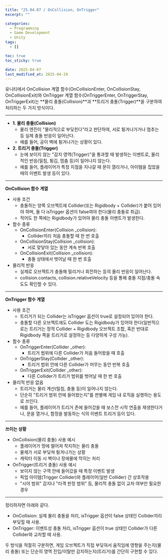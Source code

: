 ```yaml
---
title: "25.04.07 / OnCollision, OnTrigger"
excerpt: ""

categories:
  - Programming
  - Game Development
  - Unity
tags:
  - []

toc: true
toc_sticky: true

date: 2025-04-07
last_modified_at: 2025-04-29
---
```


유니티에서 OnCollision 계열 함수(OnCollisionEnter, OnCollisionStay, OnCollisionExit)와 OnTrigger 계열 함수(OnTriggerEnter, OnTriggerStay, OnTriggerExit)는 **물리 충돌(Collision)**과 **트리거 충돌(Trigger)**을 구분하여 처리하는 두 가지 방식이다.

---

- **1\. 물리 충돌(Collision)**
  - 물리 엔진이 "물리적으로 부딪힌다"라고 판단하여, 서로 튕겨나가거나 멈추는 등 실제 충돌 반응이 일어난다.
  - 예를 들어, 공이 벽에 튕겨나가는 상황이 있다.
- **2\. 트리거 충돌(Trigger)**
  - 눈에 보이지 않는 "감지 영역(Trigger)"을 통과할 때 발생하는 이벤트로, 물리적인 반응(밀침, 튕김, 멈춤 등)이 일어나지 않는다.
  - 예를 들어, 플레이어가 특정 지점을 지나갈 때 문이 열리거나, 아이템을 집었을 때의 이벤트 발생 등이 있다.

---

**OnCollision 함수 계열**

- 사용 조건
  - 충돌하는 양쪽 오브젝트에 Collider(또는 Rigidbody + Collider)가 붙어 있어야 하며, 둘 다 isTrigger 옵션이 false여야 한다(물리 충돌로 취급).
  - 적어도 한 쪽에는 Rigidbody가 있어야 물리 충돌 이벤트가 발생한다.
- 함수 종류
  - OnCollisionEnter(Collision \_collision):
    - Collider끼리 처음 충돌할 때 한 번 호출
  - OnCollisionStay(Collision \_collision):
    - 서로 맞닿아 있는 동안 계속 반복 호출
  - OnCollisionExit(Collision \_collision):
    - 충돌 상태에서 벗어날 때 한 번 호출
- 물리적 반응
  - 실제로 오브젝트가 충돌해 밀리거나 회전하는 등의 물리 반응이 일어난다.
  - collision.contacts, collision.relativeVelocity 등을 통해 충돌 지점/충돌 속도도 확인할 수 있다.

---

**OnTrigger 함수 계열**

- 사용 조건
  - 트리거가 되는 Collider는 isTrigger 옵션이 true로 설정되어 있어야 한다.
  - 충돌할 다른 오브젝트에도 Collider 도는 Rigidbody가 있어야 한다(일반적으로는 트리거는 정적 Collider + Rigidbody 오브젝트 조합, 혹은 반대로 Rigidbody 쪽을 트리거로 설정하는 등 다양하게 구성 가능).
- 함수 종류
  - OnTriggerEnter(Collider \_other):
    - 트리거 범위에 다른 Collider가 처음 들어왔을 때 호출
  - OnTriggerStay(Collider \_other):
    - 트리거 범위 안에 다른 Collider가 머무는 동안 반복 호출
  - OnTriggerExit(Collider \_other):
    - 다른 Collider가 트리거 범위를 벗어날 때 한 번 호출
- 물리적 반응 없음
  - 트리거는 물리 계산(밀침, 충돌 등)이 일어나지 않는다.
  - 단순히 "트리거 범위 안에 들어왔는지"를 판별해 게임 내 로직을 실행하는 용도로 쓰인다.
  - 예를 들어, 플레이어가 트리거 존에 들어갔을 때 보스전 시작 연출을 재생한다거나, 문을 열거나, 함정을 발동하는 식의 이벤트 트리거 등이 있다.

---

**쓰이는 상황**

- OnCollision(물리 충돌) 사용 예시
  - 플레이어가 땅에 떨어져 착지하는 물리 충돌
  - 물체가 서로 부딪쳐 튕겨나가는 상황
  - 캐릭터 이동 시 벽이나 장애물에 막히는 처리
- OnTrigger(트리거 충돌) 사용 예시
  - 보이지 않는 구역 안에 들어갔을 때 특정 이벤트 발생
  - 픽업 아이템(Trigger Collider)와 플레이어(일반 Collider) 간 상호작용
  - "시야 범위" 감지나 "타격 판정 범위" 등, 물리적 충돌 없이 교차 여부만 필요한 경우

---

정리하자면 아래와 같다.

- OnCollision: 실제 물리 충돌을 처리, isTrigger 옵션이 false 상태인 Collider끼리 부딪힐 때 사용.
- OnTrigger: 이벤트성 충돌 처리, isTrigger 옵션이 true 상태인 Collider가 다른 Collider와 교차할 때 사용.

두 방식을 적절히 구분하면, 게임 오브젝트가 직접 부딪혀서 움직임에 영향을 주는지(물리 충돌) 또는 단순히 영역 진입/이탈만 감지하는지(트리거)를 간단히 구현할 수 있다.
